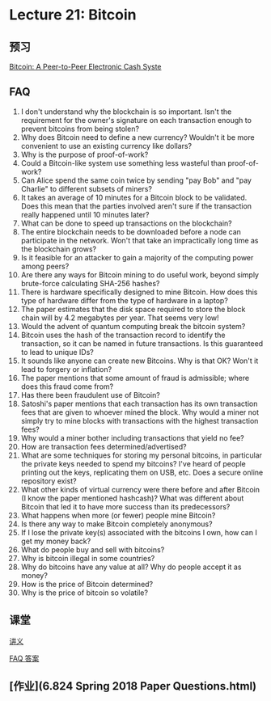 # Lecture 21: Bitcoin

## 预习

[Bitcoin: A Peer-to-Peer Electronic Cash Syste](bitcoin.pdf)

## FAQ

1. I don't understand why the blockchain is so important. Isn't the requirement for the owner's signature on each transaction enough to prevent bitcoins from being stolen?
1. Why does Bitcoin need to define a new currency? Wouldn't it be more convenient to use an existing currency like dollars?
1. Why is the purpose of proof-of-work?
1. Could a Bitcoin-like system use something less wasteful than proof-of-work?
1. Can Alice spend the same coin twice by sending "pay Bob" and "pay Charlie" to different subsets of miners?
1. It takes an average of 10 minutes for a Bitcoin block to be validated. Does this mean that the parties involved aren't sure if the transaction really happened until 10 minutes later?
1. What can be done to speed up transactions on the blockchain?
1. The entire blockchain needs to be downloaded before a node can participate in the network. Won't that take an impractically long time as the blockchain grows?
1. Is it feasible for an attacker to gain a majority of the computing power among peers?
1. Are there any ways for Bitcoin mining to do useful work, beyond simply brute-force calculating SHA-256 hashes?
1. There is hardware specifically designed to mine Bitcoin. How does this type of hardware differ from the type of hardware in a laptop?
1. The paper estimates that the disk space required to store the block chain will by 4.2 megabytes per year. That seems very low!
1. Would the advent of quantum computing break the bitcoin system?
1. Bitcoin uses the hash of the transaction record to identify the transaction, so it can be named in future transactions. Is this guaranteed to lead to unique IDs?
1. It sounds like anyone can create new Bitcoins. Why is that OK? Won't it lead to forgery or inflation?
1. The paper mentions that some amount of fraud is admissible; where does this fraud come from?
1. Has there been fraudulent use of Bitcoin?
1. Satoshi's paper mentions that each transaction has its own transaction fees that are given to whoever mined the block. Why would a miner not simply try to mine blocks with transactions with the highest transaction fees?
1. Why would a miner bother including transactions that yield no fee?
1. How are transaction fees determined/advertised?
1. What are some techniques for storing my personal bitcoins, in particular the private keys needed to spend my bitcoins? I've heard of people printing out the keys, replicating them on USB, etc. Does a secure online repository exist?
1. What other kinds of virtual currency were there before and after Bitcoin (I know the paper mentioned hashcash)? What was different about Bitcoin that led it to have more success than its predecessors?
1. What happens when more (or fewer) people mine Bitcoin?
1. Is there any way to make Bitcoin completely anonymous?
1. If I lose the private key(s) associated with the bitcoins I own, how can I get my money back?
1. What do people buy and sell with bitcoins?
1. Why is bitcoin illegal in some countries?
1. Why do bitcoins have any value at all? Why do people accept it as money? 
1. How is the price of Bitcoin determined? 
1. Why is the price of bitcoin so volatile? 

## 课堂

[讲义](l-bitcoin.txt)

[FAQ 答案](bitcoin-faq.txt)

## [作业](6.824 Spring 2018 Paper Questions.html)